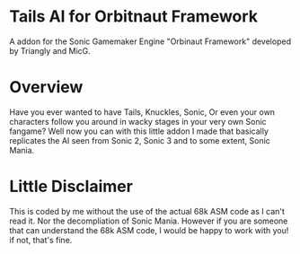 # Tails AI for Orbitnaut Framework
A addon for the Sonic Gamemaker Engine "Orbinaut Framework" developed by Triangly and MicG.

# Overview
Have you ever wanted to have Tails, Knuckles, Sonic, Or even your own characters follow you around in wacky stages in your very own Sonic fangame? Well now you
can with this little addon I made that basically replicates the AI seen from Sonic 2, Sonic 3 and to some extent, Sonic Mania. 

# Little Disclaimer
This is coded by me without the use of the actual 68k ASM code as I can't read it. Nor the decompliation of Sonic Mania. However if you are someone that can 
understand the 68k ASM code, I would be happy to work with you! if not, that's fine.
